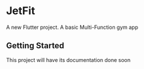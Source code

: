 # JetFit

A new Flutter project. A basic Multi-Function gym app

## Getting Started

This project will have its documentation done soon
